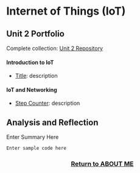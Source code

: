 # Internet of Things (IoT)

## Unit 2 Portfolio
Complete collection: [Unit 2 Repository](https://github.com/samcabano/IoT)

#### Introduction to IoT
   - [Title](link): description

#### IoT and Networking
   - [Step Counter](link): description

## Analysis and Reflection

Enter Summary Here

```python
Enter sample code here
```

<h3 align="center">
  <a href="https://samcabano.github.io/cabano-profile/">Return to ABOUT ME</a>
</h3>
